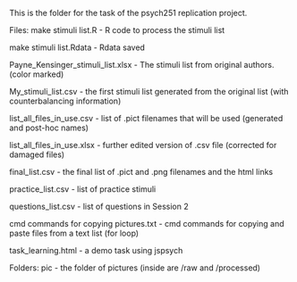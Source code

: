 This is the folder for the task of the psych251 replication project.

Files:
make stimuli list.R - R code to process the stimuli list

make stimuli list.Rdata - Rdata saved

Payne_Kensinger_stimuli_list.xlsx - The stimuli list from original authors. (color marked)

My_stimuli_list.csv - the first stimuli list generated from the original list (with counterbalancing information)

list_all_files_in_use.csv - list of .pict filenames that will be used (generated and post-hoc names)

list_all_files_in_use.xlsx - further edited version of .csv file (corrected for damaged files)

final_list.csv - the final list of .pict and .png filenames and the html links

practice_list.csv - list of practice stimuli

questions_list.csv - list of questions in Session 2

cmd commands for copying pictures.txt - cmd commands for copying and paste files from a text list (for loop) 

task_learning.html - a demo task using jspsych


Folders:
pic - the folder of pictures (inside are /raw and /processed)